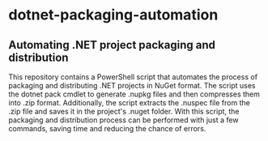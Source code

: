 # dotnet-packaging-automation
## Automating .NET project packaging and distribution

This repository contains a PowerShell script that automates the process of packaging and distributing .NET projects in NuGet format. The script uses the dotnet pack cmdlet to generate .nupkg files and then compresses them into .zip format. Additionally, the script extracts the .nuspec file from the .zip file and saves it in the project's .nuget folder. With this script, the packaging and distribution process can be performed with just a few commands, saving time and reducing the chance of errors.
